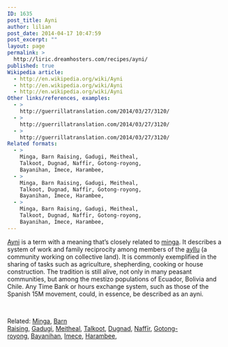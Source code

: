 ```yaml
---
ID: 1635
post_title: Ayni
author: lilian
post_date: 2014-04-17 10:47:59
post_excerpt: ""
layout: page
permalink: >
  http://liric.dreamhosters.com/recipes/ayni/
published: true
Wikipedia article:
  - http://en.wikipedia.org/wiki/Ayni
  - http://en.wikipedia.org/wiki/Ayni
  - http://en.wikipedia.org/wiki/Ayni
Other links/references, examples:
  - >
    http://guerrillatranslation.com/2014/03/27/3120/
  - >
    http://guerrillatranslation.com/2014/03/27/3120/
  - >
    http://guerrillatranslation.com/2014/03/27/3120/
Related formats:
  - >
    Minga, Barn Raising, Gadugi, Meitheal,
    Talkoot, Dugnad, Naffīr, Gotong-royong,
    Bayanihan, Imece, Harambee,
  - >
    Minga, Barn Raising, Gadugi, Meitheal,
    Talkoot, Dugnad, Naffīr, Gotong-royong,
    Bayanihan, Imece, Harambee,
  - >
    Minga, Barn Raising, Gadugi, Meitheal,
    Talkoot, Dugnad, Naffīr, Gotong-royong,
    Bayanihan, Imece, Harambee,
---
```

<a href="http://en.wikipedia.org/wiki/Ayni" target="_blank">Ayni</a> is a term with a meaning that’s closely related to <a title="Minga" href="http://www.co-creative-recipes.cc/recipes/minga/">minga</a>. It describes a system of work and family reciprocity among members of the <a href="http://en.wikipedia.org/wiki/Ayllu" target="_blank">ayllu</a> (a community working on collective land). It is commonly exemplified in the sharing of tasks such as agriculture, shepherding, cooking or house construction. The tradition is still alive, not only in many peasant communities, but among the mestizo populations of Ecuador, Bolivia and Chile. Any Time Bank or hours exchange system, such as those of the Spanish 15M movement, could, in essence, be described as an ayni.

&nbsp;

Related: <a title="Minga" href="http://www.co-creative-recipes.cc/recipes/minga/">Minga</a>, <a title="Barn Raising" href="http://www.co-creative-recipes.cc/recipes/barn-raising/">Barn Raising</a>, <a title="Gadugi" href="http://www.co-creative-recipes.cc/recipes/gadugi/">Gadugi</a>, <a title="Meitheal" href="http://www.co-creative-recipes.cc/recipes/meitheal/">Meitheal</a>, <a title="Talkoot" href="http://www.co-creative-recipes.cc/recipes/talkoot/">Talkoot</a>, <a title="Dugnad" href="http://www.co-creative-recipes.cc/recipes/dugnad/">Dugnad</a>, <a title="Naffīr" href="http://www.co-creative-recipes.cc/recipes/naffir/">Naffīr</a>, <a title="Gotong-royong" href="http://www.co-creative-recipes.cc/recipes/gotong-royong/">Gotong-royong</a>, <a title="Bayanihan" href="http://www.co-creative-recipes.cc/recipes/bayanihan/">Bayanihan</a>, <a title="Imece" href="http://www.co-creative-recipes.cc/recipes/imece/">Imece</a>, <a title="Harambee" href="http://www.co-creative-recipes.cc/recipes/harambee/">Harambee</a>,